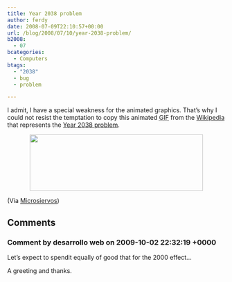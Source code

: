 ```yaml
---
title: Year 2038 problem
author: ferdy
date: 2008-07-09T22:10:57+00:00
url: /blog/2008/07/10/year-2038-problem/
b2008:
  - 07
bcategories:
  - Computers
btags:
  - "2038"
  - bug
  - problem

---
```

I admit, I have a special weakness for the animated graphics. That&#8217;s why I could not resist the temptation to copy this animated <acronym title="Graphic Interchange Format">GIF</acronym> from the [Wikipedia][1] that represents the [Year 2038 problem][2].

<center>
  <a href="http://en.wikipedia.org/wiki/Image:Year_2038_problem.gif"><img src="/blog/images/2008/07/year_2038_problem.gif" alt="" title="Year 2038 problem" width="400" height="130" class="aligncenter size-full wp-image-301" /></a>
</center>

(Via [Microsiervos][3])

 [1]: http://wikipedia.org/
 [2]: http://en.wikipedia.org/wiki/Year_2038_problem
 [3]: http://www.microsiervos.com/archivo/ordenadores/efecto-2038-gif-animado.html

## Comments

### Comment by desarrollo web on 2009-10-02 22:32:19 +0000
Let&#8217;s expect to spendit equally of good that for the 2000 effect&#8230;

A greeting and thanks.
